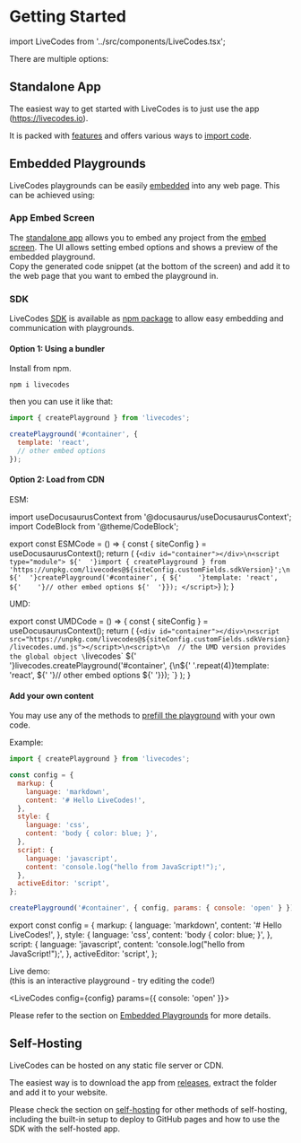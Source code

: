 # Getting Started

import LiveCodes from '../src/components/LiveCodes.tsx';

There are multiple options:

## Standalone App

The easiest way to get started with LiveCodes is to just use the app (https://livecodes.io).

It is packed with [features](./features/index.md) and offers various ways to [import code](./features/import.md).

## Embedded Playgrounds

LiveCodes playgrounds can be easily [embedded](./features/embeds.md) into any web page. This can be achieved using:

### App Embed Screen

The [standalone app](#standalone-app) allows you to embed any project from the [embed screen](./features/embeds.md). The UI allows setting embed options and shows a preview of the embedded playground.  
Copy the generated code snippet (at the bottom of the screen) and add it to the web page that you want to embed the playground in.

### SDK

LiveCodes [<abbr title="Software Development Kit">SDK</abbr>](./sdk/index.md) is available as [npm package](https://www.npmjs.com/package/livecodes) to allow easy embedding and communication with playgrounds.

#### Option 1: Using a bundler

Install from npm.

```shell
npm i livecodes
```

then you can use it like that:

```js title="index.js"
import { createPlayground } from 'livecodes';

createPlayground('#container', {
  template: 'react',
  // other embed options
});
```

#### Option 2: Load from CDN

ESM:

import useDocusaurusContext from '@docusaurus/useDocusaurusContext';
import CodeBlock from '@theme/CodeBlock';

export const ESMCode = () => {
const { siteConfig } = useDocusaurusContext();
return (<CodeBlock title="index.html" language="html">
{`<div id="container"></div>\n<script type="module">
${'  '}import { createPlayground } from 'https://unpkg.com/livecodes@${siteConfig.customFields.sdkVersion}';\n
${'  '}createPlayground('#container', {
${'    '}template: 'react',
${'    '}// other embed options
${'  '}});
</script>`}
</CodeBlock>);
}

<ESMCode />

UMD:

export const UMDCode = () => {
const { siteConfig } = useDocusaurusContext();
return (<CodeBlock title="index.html" language="html">
{`<div id="container"></div>\n<script src="https://unpkg.com/livecodes@${siteConfig.customFields.sdkVersion}/livecodes.umd.js"></script>\n<script>\n  // the UMD version provides the global object \`livecodes\`
${' '}livecodes.createPlayground('#container', {\n${' '.repeat(4)}template: 'react',
${'    '}// other embed options
${' '}});
</script>
`}
</CodeBlock>);
}

<UMDCode />

#### Add your own content

You may use any of the methods to [prefill the playground](./features/code-prefill.md) with your own code.

Example:

```js title="index.js"
import { createPlayground } from 'livecodes';

const config = {
  markup: {
    language: 'markdown',
    content: '# Hello LiveCodes!',
  },
  style: {
    language: 'css',
    content: 'body { color: blue; }',
  },
  script: {
    language: 'javascript',
    content: 'console.log("hello from JavaScript!");',
  },
  activeEditor: 'script',
};

createPlayground('#container', { config, params: { console: 'open' } });
```

export const config = {
markup: {
language: 'markdown',
content: '# Hello LiveCodes!',
},
style: {
language: 'css',
content: 'body { color: blue; }',
},
script: {
language: 'javascript',
content: 'console.log("hello from JavaScript!");',
},
activeEditor: 'script',
};

Live demo:  
(this is an interactive playground - try editing the code!)

<LiveCodes config={config} params={{ console: 'open' }}></LiveCodes>

Please refer to the section on [Embedded Playgrounds](./features/embeds.md) for more details.

## Self-Hosting

LiveCodes can be hosted on any static file server or CDN.

The easiest way is to download the app from [releases](https://github.com/live-codes/livecodes/releases), extract the folder and add it to your website.

Please check the section on [self-hosting](./features/self-hosting.md) for other methods of self-hosting, including the built-in setup to deploy to GitHub pages and how to use the SDK with the self-hosted app.
